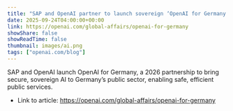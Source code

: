 ```yaml
---
title: "SAP and OpenAI partner to launch sovereign ‘OpenAI for Germany’"
date: 2025-09-24T04:00:00+00:00
link: https://openai.com/global-affairs/openai-for-germany
showShare: false
showReadTime: false
thumbnail: images/ai.png
tags: ["openai.com/blog"]
---
```

SAP and OpenAI launch OpenAI for Germany, a 2026 partnership to bring secure, sovereign AI to Germany’s public sector, enabling safe, efficient public services.

- Link to article: https://openai.com/global-affairs/openai-for-germany